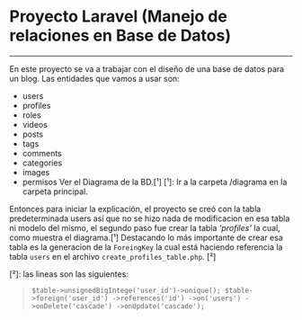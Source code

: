 # Proyecto Laravel (Manejo de relaciones en Base de Datos)

---


En este proyecto se va a trabajar con el diseño de una base de datos para un blog.
Las entidades que vamos a usar son:
- users
- profiles
- roles
- videos
- posts
- tags
- comments
- categories
- images
- permisos
Ver el Diagrama de la BD.[¹] 
[¹]: Ir a la carpeta /diagrama en la carpeta principal.


Entonces para iniciar la explicación, el proyecto se creó con la tabla predeterminada users así que no se hizo nada de modificacion en esa tabla ni modelo del mismo, el segundo paso fue crear la tabla *'profiles'* la cual, como muestra el diagrama.[¹] Destacando lo más importante de crear esa tabla es la generacion de la `ForeingKey` la cual está haciendo referencia la tabla `users` en el archivo `create_profiles_table.php`. [²]

[²]: las lineas son las siguientes:
> `$table->unsignedBigIntege('user_id')->unique();
>            $table->foreign('user_id')
>            ->references('id')
>            ->on('users')
>            ->onDelete('cascade')
>            ->onUpdate('cascade');`

